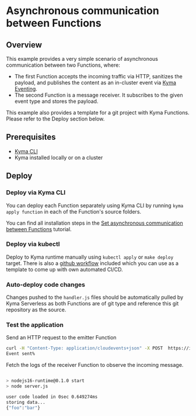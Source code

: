 # Asynchronous communication between Functions

## Overview

This example provides a very simple scenario of asynchronous communication between two Functions, where: 
- The first Function accepts the incoming traffic via HTTP, sanitizes the payload, and publishes the content as an in-cluster event via [Kyma Eventing](https://kyma-project.io/docs/kyma/latest/01-overview/eventing/).
- The second Function is a message receiver. It subscribes to the given event type and stores the payload.

This example also provides a template for a git project with Kyma Functions. Please refer to the Deploy section below.

## Prerequisites

* [Kyma CLI](https://github.com/kyma-project/cli)
* Kyma installed locally or on a cluster

## Deploy
### Deploy via Kyma CLI

You can deploy each Function separately using Kyma CLI by running `kyma apply function` in each of the Function's source folders.

You can find all installation steps in the [Set asynchronous communication between Functions](https://kyma-project.io/docs/kyma/latest/03-tutorials/00-serverless/svls-11-set-asynchronous-connection-of-functions/) tutorial.

### Deploy via kubectl

Deploy to Kyma runtime manually using `kubectl apply` or `make deploy` target.
There is also a [github workflow](.github/workflows/deploy.yml) included which you can use as a template to come up with own automated CI/CD.


### Auto-deploy code changes
Changes pushed to the `handler.js` files should be automatically pulled by Kyma Serverless as both Functions are of git type and reference this git repository as the source.



### Test the application

Send an HTTP request to the emitter Function

```bash
curl -H "Content-Type: application/cloudevents+json" -X POST  https://incoming.{your cluster domain} -d '{"foo":"bar"}'
Event sent%
```

Fetch the logs of the receiver Function to observe the incoming message.

```bash

> nodejs16-runtime@0.1.0 start
> node server.js

user code loaded in 0sec 0.649274ms
storing data...
{"foo":"bar"}
```

